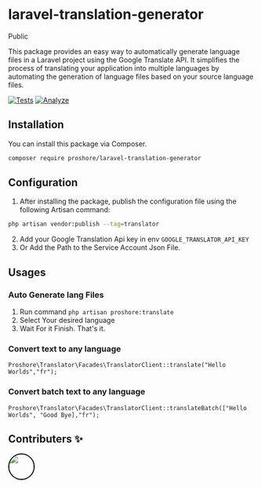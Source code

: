 # laravel-translation-generator
Public

This package provides an easy way to automatically generate language files in a Laravel project using the Google Translate API. It simplifies the process of translating your application into multiple languages by automating the generation of language files based on your source language files.

[![Tests](https://github.com/proshore/laravel-translation-generator/actions/workflows/test.yml/badge.svg)](https://github.com/proshore/laravel-translation-generator/actions/workflows/test.yml)
[![Analyze](https://github.com/proshore/laravel-translation-generator/actions/workflows/analyse.yml/badge.svg)](https://github.com/proshore/laravel-translation-generator/actions/workflows/analyse.yml)

## Installation

You can install this package via Composer.

```bash
composer require proshore/laravel-translation-generator
```

## Configuration
1. After installing the package, publish the configuration file using the following Artisan command:
```bash
php artisan vendor:publish --tag=translator
```

2. Add your Google Translation Api key in env ```GOOGLE_TRANSLATOR_API_KEY```
3. Or Add the Path to the Service Account Json File.

## Usages
### Auto Generate lang Files
1. Run command ```php artisan proshore:translate```
2. Select Your desired language
3. Wait For it Finish. That's it. 

### Convert text to any language

```Proshore\Translator\Facades\TranslatorClient::translate("Hello Worlds","fr");```

### Convert batch text to any language

```Proshore\Translator\Facades\TranslatorClient::translateBatch(["Hello Worlds", "Good Bye],"fr");```

## Contributers ✨
[<img style="border-radius: 50%; border: 2px solid black; width: 50px; height: 50px; object-fit: cover;" src="https://github.com/kundankarna1994.png" width="60px;"/><br /><sub>](https://github.com/kundankarna1994/)

